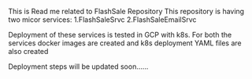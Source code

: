 This is Read me related to FlashSale Repository
This repository is having two micor services:
1.FlashSaleSrvc
2.FlashSaleEmailSrvc

Deployment of these services is tested in GCP with k8s.
For both the services docker images are created and k8s deployment YAML files are also created

Deployment steps will be updated soon......
